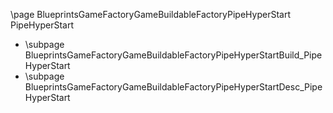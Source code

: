 \page BlueprintsGameFactoryGameBuildableFactoryPipeHyperStart PipeHyperStart
- \subpage BlueprintsGameFactoryGameBuildableFactoryPipeHyperStartBuild_PipeHyperStart
- \subpage BlueprintsGameFactoryGameBuildableFactoryPipeHyperStartDesc_PipeHyperStart
